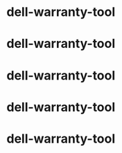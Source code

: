 # dell-warranty-tool
# dell-warranty-tool
# dell-warranty-tool
# dell-warranty-tool
# dell-warranty-tool
